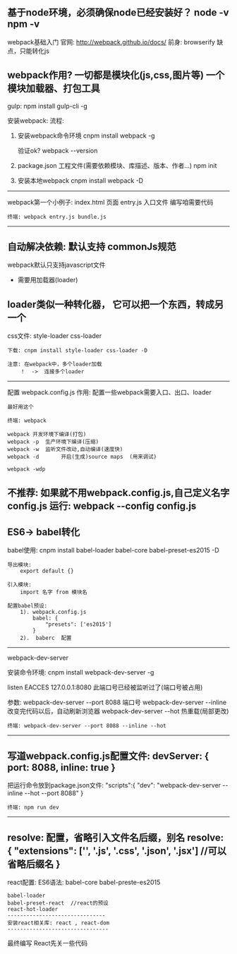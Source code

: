 基于node环境，必须确保node已经安装好？
	node -v
	npm -v
----------------------------------------------

webpack基础入门
	官网: http://webpack.github.io/docs/
前身: browserify
	缺点，只能转化js

webpack作用?
	一切都是模块化(js,css,图片等)
	一个模块加载器、打包工具
-----------------------------------------------
gulp:
	npm install gulp-cli -g

安装webpack:
流程:
1. 安装webpack命令环境
	cnpm install webpack -g

	验证ok?
		webpack --version
2. package.json   工程文件(需要依赖模块、库描述、版本、作者...)
	npm init  
3. 安装本地webpack
	cnpm install webpack -D
---------------------------------------------
webpack第一个小例子:
	index.html	页面
	entry.js	入口文件
		编写咱需要代码

	终端: webpack entry.js bundle.js
---------------------------------------------
自动解决依赖:
	默认支持  commonJs规范
---------------------------------------------
webpack默认只支持javascript文件

* 需要用加载器(loader)

loader类似一种转化器， 它可以把一个东西，转成另一个
---------------------------------------------
css文件:
	style-loader
	css-loader

	下载: cnpm install style-loader css-loader -D

	注意: 在webpack中，多个loader加载
		！  ->  连接多个loader
---------------------------------------------
配置 webpack.config.js
	作用: 配置一些webpack需要入口、出口、loader

	最好用这个

	终端: webpack

	webpack	开发环境下编译(打包)
	webpack -p	生产环境下编译(压缩)
	webpack -w	监听文件改动,自动编译(速度快)
	webpack -d       开启(生成)source maps	(用来调试)

	webpack -wdp

不推荐: 如果就不用webpack.config.js,自己定义名字 config.js
	运行:  webpack --config config.js
----------------------------------------------
ES6-> babel转化
----------------------------------------------
babel使用:
	cnpm install babel-loader babel-core babel-preset-es2015 -D

	导出模块:
		export default {}

	引入模块:
		import 名字 from 模块名

	配置babel预设:
		1). webpack.config.js
			babel: {
				"presets": ['es2015']
			}
		2).  baberc  配置
----------------------------------------------
webpack-dev-server

安装命令环境:
	cnpm install webpack-dev-server -g

listen EACCES 127.0.0.1:8080	此端口号已经被监听过了(端口号被占用)

参数:
	webpack-dev-server --port 8088	端口号
	webpack-dev-server --inline	改变完代码以后，自动刷新浏览器
	webpack-dev-server --hot	热重载(局部更改)

	终端: webpack-dev-server --port 8088 --inline --hot
---------------------------------------------
写道webpack.config.js配置文件:
	devServer: {
		port: 8088,
		inline: true
	}
---------------------------------------------
把运行命令放到package.json文件:
	"scripts":{
		"dev": "webpack-dev-server --inline --hot --port 8088"
	}

	终端: npm run dev
---------------------------------------------------
resolve:  配置，省略引入文件名后缀，别名
	resolve: {
		"extensions": ['', '.js', '.css', '.json', '.jsx'] //可以省略后缀名
	}
---------------------------------------------------
react配置:
	ES6语法: babel-core babel-preste-es2015

	babel-loader
	babel-preset-react	//react的预设
	react-hot-loader
	-------------------------------
	安装react相关库: react , react-dom
	--------------------------------
最终编写 React先关一些代码

	

	

	

	
		

	















